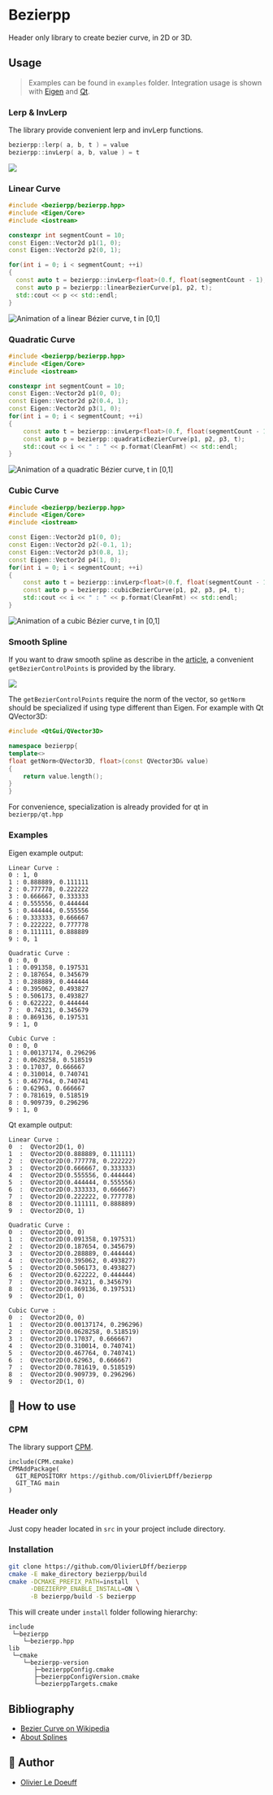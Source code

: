# Bezierpp

Header only library to create bezier curve, in 2D or 3D.

## Usage

> Examples can be found in `examples` folder. Integration usage is shown with [Eigen](https://eigen.tuxfamily.org) and [Qt](https://www.qt.io/).

### Lerp & InvLerp

The library provide convenient lerp and invLerp functions.

```cpp
bezierpp::lerp( a, b, t ) = value
bezierpp::invLerp( a, b, value ) = t
```

![](https://uploads.gamedev.net/monthly_2019_10/1.gif.4cd2689cefca32175d9b58fca4f45fe7.gif)

### Linear Curve

```cpp
#include <bezierpp/bezierpp.hpp>
#include <Eigen/Core>
#include <iostream>

constexpr int segmentCount = 10;
const Eigen::Vector2d p1(1, 0);
const Eigen::Vector2d p2(0, 1);

for(int i = 0; i < segmentCount; ++i)
{
  const auto t = bezierpp::invLerp<float>(0.f, float(segmentCount - 1), float(i));
  const auto p = bezierpp::linearBezierCurve(p1, p2, t);
  std::cout << p << std::endl;
}
```

![Animation of a linear Bézier curve, *t* in [0,1]](https://upload.wikimedia.org/wikipedia/commons/thumb/0/00/B%C3%A9zier_1_big.gif/240px-B%C3%A9zier_1_big.gif)

### Quadratic Curve

```cpp
#include <bezierpp/bezierpp.hpp>
#include <Eigen/Core>
#include <iostream>

constexpr int segmentCount = 10;
const Eigen::Vector2d p1(0, 0);
const Eigen::Vector2d p2(0.4, 1);
const Eigen::Vector2d p3(1, 0);
for(int i = 0; i < segmentCount; ++i)
{
    const auto t = bezierpp::invLerp<float>(0.f, float(segmentCount - 1), float(i));
    const auto p = bezierpp::quadraticBezierCurve(p1, p2, p3, t);
    std::cout << i << " : " << p.format(CleanFmt) << std::endl;
}
```



![Animation of a quadratic Bézier curve, *t* in [0,1]](https://upload.wikimedia.org/wikipedia/commons/thumb/3/3d/B%C3%A9zier_2_big.gif/240px-B%C3%A9zier_2_big.gif)

### Cubic Curve

```cpp
#include <bezierpp/bezierpp.hpp>
#include <Eigen/Core>
#include <iostream>

const Eigen::Vector2d p1(0, 0);
const Eigen::Vector2d p2(-0.1, 1);
const Eigen::Vector2d p3(0.8, 1);
const Eigen::Vector2d p4(1, 0);
for(int i = 0; i < segmentCount; ++i)
{
    const auto t = bezierpp::invLerp<float>(0.f, float(segmentCount - 1), float(i));
    const auto p = bezierpp::cubicBezierCurve(p1, p2, p3, p4, t);
    std::cout << i << " : " << p.format(CleanFmt) << std::endl;
}
```



![Animation of a cubic Bézier curve, *t* in [0,1]](https://upload.wikimedia.org/wikipedia/commons/thumb/d/db/B%C3%A9zier_3_big.gif/240px-B%C3%A9zier_3_big.gif)

### Smooth Spline

If you want to draw smooth spline as describe in the [article](http://scaledinnovation.com/analytics/splines/aboutSplines.html), a convenient `getBezierControlPoints` is provided by the library.

![](http://scaledinnovation.com/analytics/splines/splineDefault.png)

The `getBezierControlPoints` require the norm of the vector, so `getNorm` should be specialized if using type different than Eigen. For example with Qt QVector3D:

```cpp
#include <QtGui/QVector3D>

namespace bezierpp{
template<>
float getNorm<QVector3D, float>(const QVector3D& value)
{
    return value.length();
}
}
```

For convenience, specialization is already provided for qt in `bezierpp/qt.hpp`

### Examples

Eigen example output:

```
Linear Curve :
0 : 1, 0
1 : 0.888889, 0.111111
2 : 0.777778, 0.222222
3 : 0.666667, 0.333333
4 : 0.555556, 0.444444
5 : 0.444444, 0.555556
6 : 0.333333, 0.666667
7 : 0.222222, 0.777778
8 : 0.111111, 0.888889
9 : 0, 1

Quadratic Curve :
0 : 0, 0
1 : 0.091358, 0.197531
2 : 0.187654, 0.345679
3 : 0.288889, 0.444444
4 : 0.395062, 0.493827
5 : 0.506173, 0.493827
6 : 0.622222, 0.444444
7 :  0.74321, 0.345679
8 : 0.869136, 0.197531
9 : 1, 0

Cubic Curve :
0 : 0, 0
1 : 0.00137174, 0.296296
2 : 0.0628258, 0.518519
3 : 0.17037, 0.666667
4 : 0.310014, 0.740741
5 : 0.467764, 0.740741
6 : 0.62963, 0.666667
7 : 0.781619, 0.518519
8 : 0.909739, 0.296296
9 : 1, 0
```

Qt example output:

```
Linear Curve :
0  :  QVector2D(1, 0)
1  :  QVector2D(0.888889, 0.111111)
2  :  QVector2D(0.777778, 0.222222)
3  :  QVector2D(0.666667, 0.333333)
4  :  QVector2D(0.555556, 0.444444)
5  :  QVector2D(0.444444, 0.555556)
6  :  QVector2D(0.333333, 0.666667)
7  :  QVector2D(0.222222, 0.777778)
8  :  QVector2D(0.111111, 0.888889)
9  :  QVector2D(0, 1)

Quadratic Curve :
0  :  QVector2D(0, 0)
1  :  QVector2D(0.091358, 0.197531)
2  :  QVector2D(0.187654, 0.345679)
3  :  QVector2D(0.288889, 0.444444)
4  :  QVector2D(0.395062, 0.493827)
5  :  QVector2D(0.506173, 0.493827)
6  :  QVector2D(0.622222, 0.444444)
7  :  QVector2D(0.74321, 0.345679)
8  :  QVector2D(0.869136, 0.197531)
9  :  QVector2D(1, 0)

Cubic Curve :
0  :  QVector2D(0, 0)
1  :  QVector2D(0.00137174, 0.296296)
2  :  QVector2D(0.0628258, 0.518519)
3  :  QVector2D(0.17037, 0.666667)
4  :  QVector2D(0.310014, 0.740741)
5  :  QVector2D(0.467764, 0.740741)
6  :  QVector2D(0.62963, 0.666667)
7  :  QVector2D(0.781619, 0.518519)
8  :  QVector2D(0.909739, 0.296296)
9  :  QVector2D(1, 0)
```



## 🔨 How to use

### CPM

The library support [CPM](https://github.com/cpm-cmake/CPM.cmake).

```
include(CPM.cmake)
CPMAddPackage(
  GIT_REPOSITORY https://github.com/OlivierLDff/bezierpp
  GIT_TAG main
)
```

### Header only

Just copy header located in `src` in your project include directory.

### Installation

```bash
git clone https://github.com/OlivierLDff/bezierpp
cmake -E make_directory bezierpp/build
cmake -DCMAKE_PREFIX_PATH=install  \
      -DBEZIERPP_ENABLE_INSTALL=ON \
      -B bezierpp/build -S bezierpp
```

This will create under `install` folder following hierarchy:

```
include
 └─bezierpp
    └─bezierpp.hpp
lib
 └─cmake
    └─bezierpp-version
       ├─bezierppConfig.cmake
       ├─bezierppConfigVersion.cmake
       └─bezierppTargets.cmake
```

## Bibliography

* [Bezier Curve on Wikipedia](https://en.wikipedia.org/wiki/B%C3%A9zier_curve#Constructing_B%C3%A9zier_curves)
* [About Splines](http://scaledinnovation.com/analytics/splines/aboutSplines.html)

## 👥 Author

* [Olivier Le Doeuff](olivier.ldff@gmail.com)